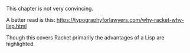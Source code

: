 This chapter is not very convincing.

A better read is this: https://typographyforlawyers.com/why-racket-why-lisp.html

Though this covers Racket primarily the advantages of a Lisp are highlighted.

